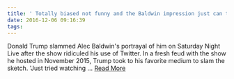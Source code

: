 ```yaml
---
title: ' Totally biased not funny and the Baldwin impression just can t get any worse Donald Trump lets rip at SNL AGAIN after the show ridicules his Twitter habits'
date: 2016-12-06 09:16:39
tags:
---
```

Donald Trump slammed Alec Baldwin's portrayal of him on Saturday Night Live after the show ridiculed his use of Twitter. In a fresh feud with the show he hosted in November 2015, Trump took to his favorite medium to slam the sketch. 'Just tried watching ...
[Read More](http://www.dailymail.co.uk/news/article-3998366/Not-impressed-Donald-Trump-goes-Saturday-Night-Live-Twitter-gets-spat-Alec-Baldwin.html)